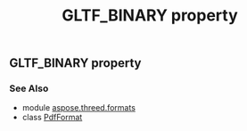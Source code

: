 ﻿---
title: GLTF_BINARY property
second_title: Aspose.3D for Python via .NET API References
description: 
type: docs
weight: 330
url: /python-net/aspose.threed.formats/pdfformat/gltf_binary/
is_root: false
---

## GLTF_BINARY property


### See Also
* module [aspose.threed.formats](../../)
* class [PdfFormat](/3d/python-net/aspose.threed.formats/pdfformat)
